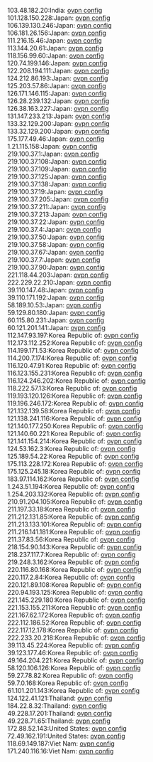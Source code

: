 103.48.182.20:India: [ovpn config](vpn/103_48_182_20.ovpn)  
101.128.150.228:Japan: [ovpn config](vpn/101_128_150_228.ovpn)  
106.139.130.246:Japan: [ovpn config](vpn/106_139_130_246.ovpn)  
106.181.26.156:Japan: [ovpn config](vpn/106_181_26_156.ovpn)  
111.216.15.46:Japan: [ovpn config](vpn/111_216_15_46.ovpn)  
113.144.20.61:Japan: [ovpn config](vpn/113_144_20_61.ovpn)  
118.156.99.60:Japan: [ovpn config](vpn/118_156_99_60.ovpn)  
120.74.199.146:Japan: [ovpn config](vpn/120_74_199_146.ovpn)  
122.208.194.111:Japan: [ovpn config](vpn/122_208_194_111.ovpn)  
124.212.86.193:Japan: [ovpn config](vpn/124_212_86_193.ovpn)  
125.203.57.86:Japan: [ovpn config](vpn/125_203_57_86.ovpn)  
126.171.146.115:Japan: [ovpn config](vpn/126_171_146_115.ovpn)  
126.28.239.132:Japan: [ovpn config](vpn/126_28_239_132.ovpn)  
126.38.163.227:Japan: [ovpn config](vpn/126_38_163_227.ovpn)  
131.147.233.213:Japan: [ovpn config](vpn/131_147_233_213.ovpn)  
133.32.129.200:Japan: [ovpn config](vpn/133_32_129_200.ovpn)  
133.32.129.200:Japan: [ovpn config](vpn/133_32_129_200.ovpn)  
175.177.49.46:Japan: [ovpn config](vpn/175_177_49_46.ovpn)  
1.21.115.158:Japan: [ovpn config](vpn/1_21_115_158.ovpn)  
219.100.37.1:Japan: [ovpn config](vpn/219_100_37_1.ovpn)  
219.100.37.108:Japan: [ovpn config](vpn/219_100_37_108.ovpn)  
219.100.37.109:Japan: [ovpn config](vpn/219_100_37_109.ovpn)  
219.100.37.125:Japan: [ovpn config](vpn/219_100_37_125.ovpn)  
219.100.37.138:Japan: [ovpn config](vpn/219_100_37_138.ovpn)  
219.100.37.19:Japan: [ovpn config](vpn/219_100_37_19.ovpn)  
219.100.37.205:Japan: [ovpn config](vpn/219_100_37_205.ovpn)  
219.100.37.211:Japan: [ovpn config](vpn/219_100_37_211.ovpn)  
219.100.37.213:Japan: [ovpn config](vpn/219_100_37_213.ovpn)  
219.100.37.22:Japan: [ovpn config](vpn/219_100_37_22.ovpn)  
219.100.37.4:Japan: [ovpn config](vpn/219_100_37_4.ovpn)  
219.100.37.50:Japan: [ovpn config](vpn/219_100_37_50.ovpn)  
219.100.37.58:Japan: [ovpn config](vpn/219_100_37_58.ovpn)  
219.100.37.67:Japan: [ovpn config](vpn/219_100_37_67.ovpn)  
219.100.37.7:Japan: [ovpn config](vpn/219_100_37_7.ovpn)  
219.100.37.90:Japan: [ovpn config](vpn/219_100_37_90.ovpn)  
221.118.44.203:Japan: [ovpn config](vpn/221_118_44_203.ovpn)  
222.229.22.210:Japan: [ovpn config](vpn/222_229_22_210.ovpn)  
39.110.147.48:Japan: [ovpn config](vpn/39_110_147_48.ovpn)  
39.110.171.192:Japan: [ovpn config](vpn/39_110_171_192.ovpn)  
58.189.10.53:Japan: [ovpn config](vpn/58_189_10_53.ovpn)  
59.129.80.180:Japan: [ovpn config](vpn/59_129_80_180.ovpn)  
60.115.80.231:Japan: [ovpn config](vpn/60_115_80_231.ovpn)  
60.121.201.141:Japan: [ovpn config](vpn/60_121_201_141.ovpn)  
112.147.93.197:Korea Republic of: [ovpn config](vpn/112_147_93_197.ovpn)  
112.173.112.252:Korea Republic of: [ovpn config](vpn/112_173_112_252.ovpn)  
114.199.171.53:Korea Republic of: [ovpn config](vpn/114_199_171_53.ovpn)  
114.200.7.174:Korea Republic of: [ovpn config](vpn/114_200_7_174.ovpn)  
116.120.47.91:Korea Republic of: [ovpn config](vpn/116_120_47_91.ovpn)  
116.123.155.231:Korea Republic of: [ovpn config](vpn/116_123_155_231.ovpn)  
116.124.246.202:Korea Republic of: [ovpn config](vpn/116_124_246_202.ovpn)  
118.222.57.13:Korea Republic of: [ovpn config](vpn/118_222_57_13.ovpn)  
119.193.120.126:Korea Republic of: [ovpn config](vpn/119_193_120_126.ovpn)  
119.196.246.172:Korea Republic of: [ovpn config](vpn/119_196_246_172.ovpn)  
121.132.139.58:Korea Republic of: [ovpn config](vpn/121_132_139_58.ovpn)  
121.138.241.116:Korea Republic of: [ovpn config](vpn/121_138_241_116.ovpn)  
121.140.177.250:Korea Republic of: [ovpn config](vpn/121_140_177_250.ovpn)  
121.140.60.221:Korea Republic of: [ovpn config](vpn/121_140_60_221.ovpn)  
121.141.154.214:Korea Republic of: [ovpn config](vpn/121_141_154_214.ovpn)  
124.53.162.3:Korea Republic of: [ovpn config](vpn/124_53_162_3.ovpn)  
125.189.54.22:Korea Republic of: [ovpn config](vpn/125_189_54_22.ovpn)  
175.113.228.172:Korea Republic of: [ovpn config](vpn/175_113_228_172.ovpn)  
175.125.245.18:Korea Republic of: [ovpn config](vpn/175_125_245_18.ovpn)  
183.97.114.162:Korea Republic of: [ovpn config](vpn/183_97_114_162.ovpn)  
1.243.51.194:Korea Republic of: [ovpn config](vpn/1_243_51_194.ovpn)  
1.254.203.132:Korea Republic of: [ovpn config](vpn/1_254_203_132.ovpn)  
210.91.204.105:Korea Republic of: [ovpn config](vpn/210_91_204_105.ovpn)  
211.197.33.18:Korea Republic of: [ovpn config](vpn/211_197_33_18.ovpn)  
211.212.131.85:Korea Republic of: [ovpn config](vpn/211_212_131_85.ovpn)  
211.213.133.101:Korea Republic of: [ovpn config](vpn/211_213_133_101.ovpn)  
211.216.141.181:Korea Republic of: [ovpn config](vpn/211_216_141_181.ovpn)  
211.37.83.56:Korea Republic of: [ovpn config](vpn/211_37_83_56.ovpn)  
218.154.90.143:Korea Republic of: [ovpn config](vpn/218_154_90_143.ovpn)  
218.237.117.7:Korea Republic of: [ovpn config](vpn/218_237_117_7.ovpn)  
219.248.3.162:Korea Republic of: [ovpn config](vpn/219_248_3_162.ovpn)  
220.116.80.168:Korea Republic of: [ovpn config](vpn/220_116_80_168.ovpn)  
220.117.2.84:Korea Republic of: [ovpn config](vpn/220_117_2_84.ovpn)  
220.121.89.108:Korea Republic of: [ovpn config](vpn/220_121_89_108.ovpn)  
220.94.193.125:Korea Republic of: [ovpn config](vpn/220_94_193_125.ovpn)  
221.145.229.180:Korea Republic of: [ovpn config](vpn/221_145_229_180.ovpn)  
221.153.155.211:Korea Republic of: [ovpn config](vpn/221_153_155_211.ovpn)  
221.167.62.172:Korea Republic of: [ovpn config](vpn/221_167_62_172.ovpn)  
222.112.186.52:Korea Republic of: [ovpn config](vpn/222_112_186_52.ovpn)  
222.117.12.178:Korea Republic of: [ovpn config](vpn/222_117_12_178.ovpn)  
222.233.20.218:Korea Republic of: [ovpn config](vpn/222_233_20_218.ovpn)  
39.113.45.224:Korea Republic of: [ovpn config](vpn/39_113_45_224.ovpn)  
39.123.177.46:Korea Republic of: [ovpn config](vpn/39_123_177_46.ovpn)  
49.164.204.221:Korea Republic of: [ovpn config](vpn/49_164_204_221.ovpn)  
58.120.106.126:Korea Republic of: [ovpn config](vpn/58_120_106_126.ovpn)  
59.27.78.82:Korea Republic of: [ovpn config](vpn/59_27_78_82.ovpn)  
59.7.0.168:Korea Republic of: [ovpn config](vpn/59_7_0_168.ovpn)  
61.101.201.143:Korea Republic of: [ovpn config](vpn/61_101_201_143.ovpn)  
124.122.41.121:Thailand: [ovpn config](vpn/124_122_41_121.ovpn)  
184.22.8.32:Thailand: [ovpn config](vpn/184_22_8_32.ovpn)  
49.228.17.201:Thailand: [ovpn config](vpn/49_228_17_201.ovpn)  
49.228.71.65:Thailand: [ovpn config](vpn/49_228_71_65.ovpn)  
172.88.52.143:United States: [ovpn config](vpn/172_88_52_143.ovpn)  
72.49.162.191:United States: [ovpn config](vpn/72_49_162_191.ovpn)  
118.69.149.187:Viet Nam: [ovpn config](vpn/118_69_149_187.ovpn)  
171.240.116.16:Viet Nam: [ovpn config](vpn/171_240_116_16.ovpn)  
